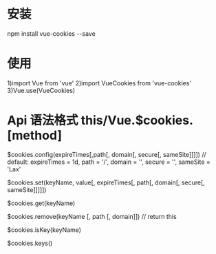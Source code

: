 # 安装
<script src="https://unpkg.com/vue/dist/vue.js"></script>
<script src="https://unpkg.com/vue-cookies@1.7.4/vue-cookies.js"></script>
npm install vue-cookies --save

# 使用
1)import Vue from 'vue'
2)import VueCookies from 'vue-cookies'
3)Vue.use(VueCookies)

# Api 语法格式 this/Vue.$cookies.[method]
$cookies.config(expireTimes[,path[, domain[, secure[, sameSite]]]])  // default: expireTimes = 1d, path = '/', domain = '', secure = '', sameSite = 'Lax'
<!-- 设置全局配置 expireTimes： 过期事件, 使用UTC时间,单位: y:year, m: month, d: day, h: hour, min: minute, s: second; sameSite: 设置安全-->
$cookies.set(keyName, value[, expireTimes[, path[, domain[, secure[, sameSite]]]]])
<!-- 设置cookie -->
$cookies.get(keyName)                   
<!-- 获取cookie -->
$cookies.remove(keyName [, path [, domain]])  // return this
<!-- 移除cookie -->
$cookies.isKey(keyName)  
<!-- 是否存在cookie -->
$cookies.keys()  
<!-- 获取所有cookie键名 -->
